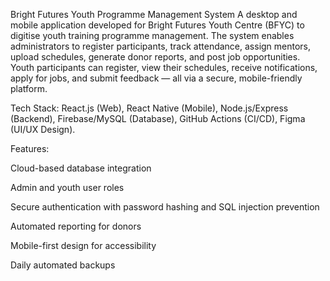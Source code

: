 Bright Futures Youth Programme Management System
A desktop and mobile application developed for Bright Futures Youth Centre (BFYC) to digitise youth training programme management.
The system enables administrators to register participants, track attendance, assign mentors, upload schedules, generate donor reports, and post job opportunities.
Youth participants can register, view their schedules, receive notifications, apply for jobs, and submit feedback — all via a secure, mobile-friendly platform.

Tech Stack: React.js (Web), React Native (Mobile), Node.js/Express (Backend), Firebase/MySQL (Database), GitHub Actions (CI/CD), Figma (UI/UX Design).

Features:

Cloud-based database integration

Admin and youth user roles

Secure authentication with password hashing and SQL injection prevention

Automated reporting for donors

Mobile-first design for accessibility

Daily automated backups
